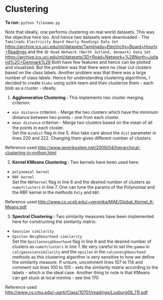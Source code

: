 # Clustering

**To run:** `python filename.py`  

Note that ideally, one performs clustering on real world datasets. This was the objective here too. And hence two datasets were downloaded - The `Tamilnadu Electricity Board Hourly Readings Data Set` <https://archive.ics.uci.edu/ml/datasets/Tamilnadu+Electricity+Board+Hourly+Readings> and the `3D Road Network (North Jutland, Denmark) Data Set` <https://archive.ics.uci.edu/ml/datasets/3D+Road+Network+%28North+Jutland%2C+Denmark%29> Both have few features and hence can be plotted and visualized. But the problem was that there were no clear cut clusters based on the class labels. Another problem was that there was a large number of class labels. Hence for understanding clustering algorithms, I decided to create `blobs` using scikit-learn and then clusterize them - each blob as a cluster - ideally.  

1. **Agglomerative Clustering :** This implements two cluster merging criterion:  
- `min distance` criterion - Merge the two clusters which have the minimum distance between two points - one from each cluster.  
- `mean distance` criterion - Merge two clusters based on the mean of all the points in each cluster.  
Set the `mindist` flag in line 5. Also take care about the `dist` parameter in lines 220 and 222. Changing them gives different number of clusters.  

Reference used <http://www.janeriksolem.net/2009/04/hierarchical-clustering-in-python.html>  

2. **Kernel KMeans Clustering :** Two kernels have been used here:  
- `polynomial kernel`  
- `RBF kernel`  
Set the `RBFkernel` flag in line 6 and the desired number of clusters as `numofclusters` in line 7. One can tune the params of the Polynomial and the RBF kernel in the methods `Poly` and `RBF`.  

Reference used <http://www.cs.ucsb.edu/~veronika/MAE/Global_Kernel_K-Means.pdf>

3. **Spectral Clustering :** Two similarity measures have been implemented here for constructing the similarity matrix:  
- `Gaussian similarity`  
- `Epsilon Neighbourhood similarity`  
Set the `Epsilonneighbourhood` flag in line 6 and the desired number of clusters as `numofclusters` in line 7. Be very careful to set the `gamma` in `calcgaussiansimilarity` and the `epsilon` in the `calceneighbourhood` methods as this clustering algorithm is very sensitive to how we define the similarity measure. If unsure, uncomment lines 107 to 114 and comment out lines 100 to 105 - sets the similarity matrix according to the labels - which is the ideal case. Another thing to note is that KMeans can get stuck at local minima - see line 170  

Reference used <http://www.cs.cmu.edu/~aarti/Class/10701/readings/Luxburg06_TR.pdf>
